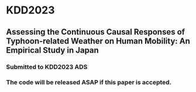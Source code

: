 # KDD2023
## Assessing the Continuous Causal Responses of Typhoon-related Weather on Human Mobility: An Empirical Study in Japan

### Submitted to KDD2023 ADS
### The code will be released ASAP if this paper is accepted.
